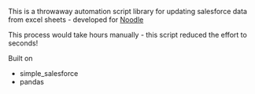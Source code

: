 This is a throwaway automation script library for updating salesforce data from excel sheets - developed for [Noodle](https://about.noodle.com/)

This process would take hours manually - this script reduced the effort to seconds!

Built on
- simple_salesforce
- pandas
